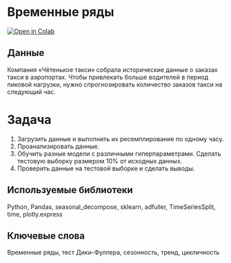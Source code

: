 # Временные ряды
[![Open in Colab](https://colab.research.google.com/assets/colab-badge.svg)](https://colab.research.google.com/github/valentinatihova/DS_projects/blob/main/time_series/time_series.ipynb)

## Данные
Компания «Чётенькое такси» собрала исторические данные о заказах такси в аэропортах. Чтобы привлекать больше водителей в период пиковой нагрузки, нужно спрогнозировать количество заказов такси на следующий час. 

# Задача
1. Загрузить данные и выполнить их ресемплирование по одному часу.
2. Проанализировать данные.
3. Обучить разные модели с различными гиперпараметрами. Сделать тестовую выборку размером 10% от исходных данных.
4. Проверить данные на тестовой выборке и сделать выводы.

## Используемые библиотеки
Python, Pandas, seasonal_decompose, sklearn, adfuller, TimeSeriesSplit, time, plotly.express

## Ключевые слова
Временные ряды, тест Дики-Фуллера, сезонность, тренд, цикличность
